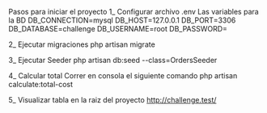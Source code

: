 Pasos para iniciar el proyecto 
1_ Configurar archivo .env Las variables para la BD
DB_CONNECTION=mysql
DB_HOST=127.0.0.1
DB_PORT=3306
DB_DATABASE=challenge
DB_USERNAME=root
DB_PASSWORD=

2_ Ejecutar migraciones 
php artisan migrate

3_ Ejecutar Seeder
php artisan db:seed --class=OrdersSeeder

4_ Calcular total
Correr en consola el siguiente comando
php artisan calculate:total-cost

5_ Visualizar tabla en la raiz del proyecto
http://challenge.test/
